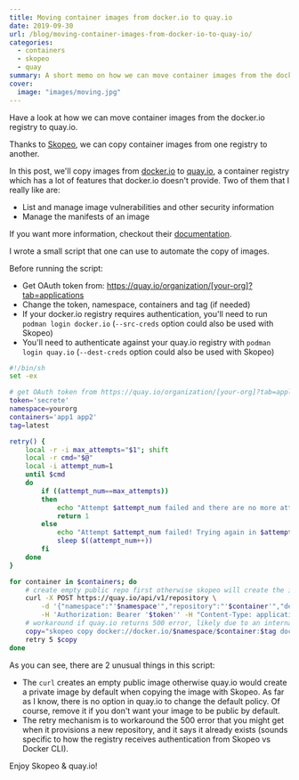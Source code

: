 ```yaml
---
title: Moving container images from docker.io to quay.io
date: 2019-09-30
url: /blog/moving-container-images-from-docker-io-to-quay-io/
categories:
  - containers
  - skopeo
  - quay
summary: A short memo on how we can move container images from the docker.io registry to quay.io.
cover:
  image: "images/moving.jpg"
---
```


Have a look at how we can move container images from the docker.io registry to quay.io.

<!--more-->

Thanks to [Skopeo](https://github.com/containers/skopeo#copying-images), we can copy container images from one registry to another.

In this post, we'll copy images from [docker.io](https://hub.docker.com/) to [quay.io](https://quay.io/), a container registry which has a lot of features that docker.io doesn't provide. Two of them that I really like are:

- List and manage image vulnerabilities and other security information
- Manage the manifests of an image

If you want more information, checkout their [documentation](https://docs.quay.io/).

I wrote a small script that one can use to automate the copy of images.

Before running the script:

- Get OAuth token from: https://quay.io/organization/[your-org]?tab=applications
- Change  the token, namespace, containers and tag (if needed)
- If your docker.io registry requires authentication, you'll need to run `podman login docker.io` (`--src-creds` option could also be used with Skopeo)
- You'll need to authenticate against your quay.io registry with `podman login quay.io` (`--dest-creds` option could also be used with Skopeo)

```bash
#!/bin/sh
set -ex

# get OAuth token from https://quay.io/organization/[your-org]?tab=applications
token='secrete'
namespace=yourorg
containers='app1 app2'
tag=latest

retry() {
    local -r -i max_attempts="$1"; shift
    local -r cmd="$@"
    local -i attempt_num=1
    until $cmd
    do
        if ((attempt_num==max_attempts))
        then
            echo "Attempt $attempt_num failed and there are no more attempts left!"
            return 1
        else
            echo "Attempt $attempt_num failed! Trying again in $attempt_num seconds..."
            sleep $((attempt_num++))
        fi
    done
}

for container in $containers; do
    # create empty public repo first otherwise skopeo will create the image as private
    curl -X POST https://quay.io/api/v1/repository \
        -d '{"namespace":"'$namespace'","repository":"'$container'","description":"Container image '$container'","visibility":"public"}' \
        -H 'Authorization: Bearer '$token'' -H "Content-Type: application/json"
    # workaround if quay.io returns 500 error, likely due to an internal bug when using skopeo against docker.io
    copy="skopeo copy docker://docker.io/$namespace/$container:$tag docker://quay.io/$namespace/$container:$tag"
    retry 5 $copy
done
```

As you can see, there are 2 unusual things in this script:

- The `curl` creates an empty public image otherwise quay.io would create a private image by default when copying the image with Skopeo. As far as I know, there is no option in quay.io to change the default policy. Of course, remove it if you don't want your image to be public by default.
- The retry mechanism is to workaround the 500 error that you might get when it provisions a new repository, and it says it already exists (sounds specific to how the registry receives authentication from Skopeo vs Docker CLI).

Enjoy Skopeo & quay.io!

